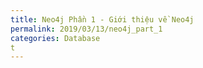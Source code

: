 ```yaml
---
title: Neo4j Phần 1 - Giới thiệu về Neo4j
permalink: 2019/03/13/neo4j_part_1
categories: Database
t
---
```

